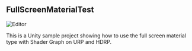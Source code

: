 FullScreenMaterialTest
----------------------

![Editor](https://user-images.githubusercontent.com/343936/202845132-277cc384-2844-4979-9ce9-4690dd8acb66.png)

This is a Unity sample project showing how to use the full screen material type
with Shader Graph on URP and HDRP.
